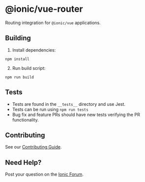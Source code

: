 # @ionic/vue-router

Routing integration for `@ionic/vue` applications.

## Building

1. Install dependencies:

```shell
npm install
```

2. Run build script:

```shell
npm run build
````

## Tests

* Tests are found in the `__tests__` directory and use Jest.
* Tests can be run using `npm run tests`
* Bug fix and feature PRs should have new tests verifying the PR functionality.

## Contributing

See our [Contributing Guide](https://github.com/ionic-team/ionic-framework/blob/master/.github/CONTRIBUTING.md).

## Need Help?

Post your question on the [Ionic Forum](http://forum.ionicframework.com/).